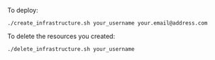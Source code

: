 
To deploy:

    ./create_infrastructure.sh your_username your.email@address.com

To delete the resources you created:

    ./delete_infrastructure.sh your_username
